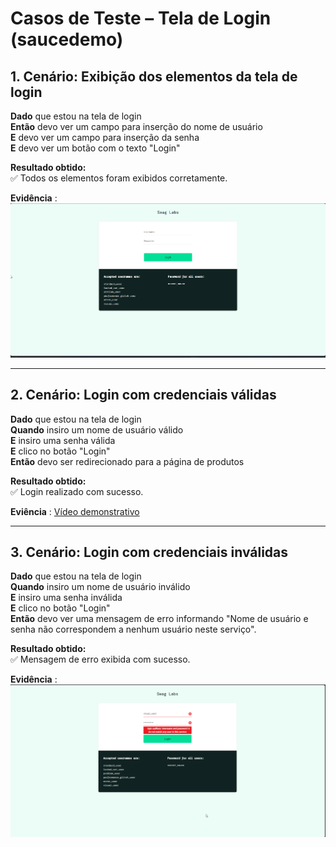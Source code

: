 # Casos de Teste – Tela de Login (saucedemo)

## 1. Cenário: Exibição dos elementos da tela de login
**Dado** que estou na tela de login  
**Então** devo ver um campo para inserção do nome de usuário  
**E** devo ver um campo para inserção da senha  
**E** devo ver um botão com o texto "Login"

**Resultado obtido:**  
✅ Todos os elementos foram exibidos corretamente.

**Evidência** :
![Imagem demonstrativa](./evidencias/login-sucesso.png)

---

## 2. Cenário: Login com credenciais válidas
**Dado** que estou na tela de login  
**Quando** insiro um nome de usuário válido  
**E** insiro uma senha válida  
**E** clico no botão "Login"  
**Então** devo ser redirecionado para a página de produtos

**Resultado obtido:**  
✅ Login realizado com sucesso.

**Eviência** : 
[Vídeo demonstrativo](./evidencias/login-com-sucesso.mp4)

---

## 3. Cenário: Login com credenciais inválidas
**Dado** que estou na tela de login  
**Quando** insiro um nome de usuário inválido  
**E** insiro uma senha inválida  
**E** clico no botão "Login"  
**Então** devo ver uma mensagem de erro informando "Nome de usuário e senha não correspondem a nenhum usuário neste serviço". 

**Resultado obtido:**  
✅ Mensagem de erro exibida com sucesso.

**Evidência** :
![Imagem demonstrativa](./evidencias/mensagem-de-erro.png)
